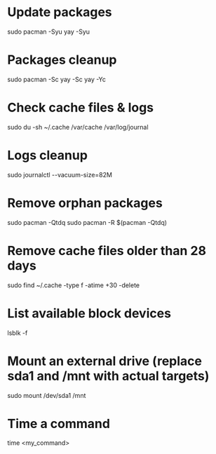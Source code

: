 # Update packages
sudo pacman -Syu
yay -Syu

# Packages cleanup
sudo pacman -Sc
yay -Sc
yay -Yc

# Check cache files & logs
sudo du -sh ~/.cache /var/cache /var/log/journal

# Logs cleanup
sudo journalctl --vacuum-size=82M

# Remove orphan packages
sudo pacman -Qtdq
sudo pacman -R $(pacman -Qtdq)

# Remove cache files older than 28 days
sudo find ~/.cache -type f -atime +30 -delete

# List available block devices
lsblk -f

# Mount an external drive (replace sda1 and /mnt with actual targets)
sudo mount /dev/sda1 /mnt

# Time a command
time <my_command>
